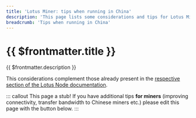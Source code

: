 ```yaml
---
title: 'Lotus Miner: tips when running in China'
description: 'This page lists some considerations and tips for Lotus Miners that are running in China.'
breadcrumb: 'Tips when running in China'
---
```


# {{ $frontmatter.title }}

{{ $frontmatter.description }}

This considerations complement those already present in the [respective section of the Lotus Node documentation](../../store/lotus/tips-running-in-china.md).

::: callout
This page a stub! If you have additional tips **for miners** (improving connectivity, transfer bandwidth to Chinese miners etc.) please edit this page with the button below.
:::
